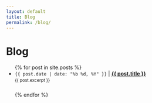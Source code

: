 ```yaml
---
layout: default
title: Blog
permalink: /blog/
---
```


# Blog

<ul>
  {% for post in site.posts %}
    <li style="margin-bottom: 1.5rem;">
      <code>{{ post.date | date: "%b %d, %Y" }}</code>  |
      <a href="{{ post.url }}"><strong>{{ post.title }}</strong></a><br>
      <small>{{ post.excerpt }}</small>
    </li>
  {% endfor %}
</ul>
